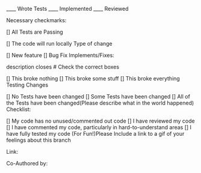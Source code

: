 ____ Wrote Tests ____ Implemented ____ Reviewed

Necessary checkmarks:

[] All Tests are Passing

[] The code will run locally
Type of change

[] New feature
[] Bug Fix
Implements/Fixes:

description closes #
Check the correct boxes

[] This broke nothing
[] This broke some stuff
[] This broke everything
Testing Changes

[] No Tests have been changed
[] Some Tests have been changed
[] All of the Tests have been changed(Please describe what in the world happened)
Checklist:

[] My code has no unused/commented out code
[] I have reviewed my code
[] I have commented my code, particularly in hard-to-understand areas
[] I have fully tested my code
(For Fun!)Please Include a link to a gif of your feelings about this branch

Link:

Co-Authored by:
